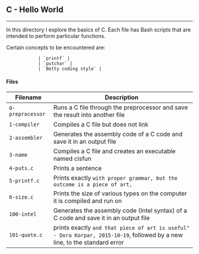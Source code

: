 ## C - Hello World
--------------------------
In this directory I explore the basics of C. Each file has Bash scripts that are intended to perform particular functions.

Certain concepts to be encountered are:

				| `printf` |
				| `putchar` |
				| `Betty coding style` |
#### Files

| Filename | Description |
| -------- | ----------- |
| `0-preprocessor` | Runs a C file through the preprocessor and save the result into another file |
| `1-compiler` | Compiles a C file but does not link |
| `2-assembler` | Generates the assembly code of a C code and save it in an output file |
| `3-name` | Compiles a C file and creates an executable named cisfun |
| `4-puts.c` | Prints a sentence |
| `5-printf.c` | Prints exactly `with proper grammar, but the outcome is a piece of art,` |
| `6-size.c` | Prints the size of various types on the computer it is compiled and run on |
| `100-intel` | Generates the assembly code (Intel syntax) of a C code and save it in an output file |
| `101-quote.c` | prints exactly `and that piece of art is useful" - Dora Korpar, 2015-10-19`, followed by a new line, to the standard error |
